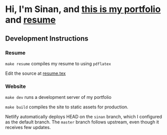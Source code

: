 # Hi, I'm Sinan, and [this is my portfolio](https://sinany.me) and [resume](https://sinany.me/Sinan_Yumurtaci_Resume.pdf)

## Development Instructions

### Resume

`make resume` compiles my resume to using `pdflatex`

Edit the source at [resume.tex](resume/resume.tex)

### Website

`make dev` runs a development server of my portfolio

`make build` compiles the site to static assets for production.

Netlify automatically deploys HEAD on the `sinan` branch, which I configured as
the default branch. The `master` branch follows upstream, even though it
receives few updates.
